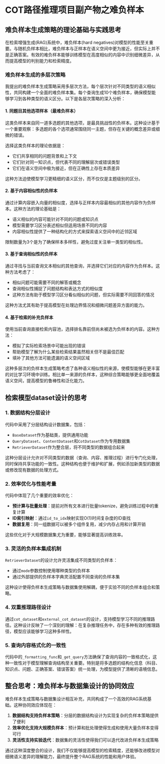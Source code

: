 # COT路径推理项目副产物之难负样本

## 难负样本生成策略的理论基础与实践思考

在检索增强生成(RAG)系统中，难负样本(hard negatives)对模型的性能至关重要。与随机负样本相比，难负样本与正样本在语义空间中更为接近，但实际上并不是正确答案。有效的难负样本能够训练模型在高度相似的内容中识别细微差异，从而提高模型的判别能力和检索精度。

### 难负样本生成的多层次策略

我提出的难负样本生成策略采用多层次方法，每个层次针对不同类型的语义相似性，共同构建一个全面的难负样本集。每个查询生成10个难负样本，确保模型能够学习到各种类型的语义区分。以下是各层次策略的深入分析：

#### 1. 同题目其他选项样本（最难负样本）

这类负样本来自同一道多选题的其他选项，是最具挑战性的负样本。这种设计基于一个重要观察：多选题的各个选项通常围绕同一主题，但存在关键的概念差异或细微的错误。

选择这类负样本的理论依据是：
- 它们共享相同的问题背景和上下文
- 它们针对同一知识点，但代表不同的理解层次或错误类型
- 它们在语义空间中极为接近，但在正确性上存在本质差异

这种方法迫使模型学习更精细的语义区分，而不仅仅是主题级别的区分。

#### 2. 基于内容相似性的负样本

通过计算内容嵌入向量的相似度，选择与正样本内容最相似的其他内容作为负样本。这种方法的理论基础是：

- 语义相似的内容可能针对不同的问题或知识点
- 模型需要学习区分表述相似但适用场景不同的内容
- 内容相似性提供了一种结构化的方式来探索语义空间中的近邻区域

限制数量为3个是为了确保样本多样性，避免过度关注单一类型的相似性。

#### 3. 基于查询相似性的负样本

通过寻找与当前查询文本相似的其他查询，并选择它们对应的内容作为负样本。这种方法考虑了：

- 相似问题可能需要不同的解答或概念
- 查询相似性捕捉了问题结构和表达方式的相似度
- 这种方法有助于模型学习区分看似相似的问题，但实际需要不同回答的情况

这种方法尤其有助于提高模型在处理边界情况和细微问题差异方面的能力。

#### 4. 基于检索的补充负样本

使用当前查询直接检索内容池，选择排名靠前但尚未被选为负样本的内容。这种方法：

- 模拟了实际检索场景中可能出现的错误
- 帮助模型了解为什么某些检索结果虽然相关但不是最佳匹配
- 填补了其他方法可能遗漏的语义空间区域

这种多层次的负样本生成策略考虑了各种语义相似性的来源，使模型能够在更丰富的对比学习环境中训练。相比单一来源的负样本，这种综合策略能够更全面地覆盖语义空间，提高模型的鲁棒性和泛化能力。

## 检索模型dataset设计的思考



### 1. 数据结构分层设计

代码中采用了分层结构设计数据集，包括：
- `BaseDataset`作为基础类，提供通用功能
- `QueryDataset`、`ContentDataset`和`CotDataset`作为专用数据集
- `RetrieverDataset`作为整合层，将不同类型的数据组合起来

这种分层设计允许对不同类型的数据（查询、内容、推理过程）进行专门化处理，同时保持共享功能的一致性。这种结构也便于维护和扩展，例如添加新类型的数据或修改现有数据的处理方式。

### 2. 效率优化与性能考量

代码中体现了几个重要的效率优化：

- **预计算与批量处理**：提前对所有文本进行批量tokenize，避免训练过程中的重复计算
- **ID索引映射**：通过`id_to_idx`映射实现O(1)时间复杂度的ID查找
- **数据复用**：同一组数据可以被多个组件复用，减少内存占用和计算开销

这些优化对于大规模数据集尤为重要，能够显著提高训练效率。

### 3. 灵活的负样本集成机制

`RetrieverDataset`的设计允许灵活集成不同类型的负样本：
- 通过`mode`参数控制使用哪种类型的负样本
- 通过外部提供的负样本字典灵活配置不同查询的负样本集

这种设计使得负样本生成策略与数据集使用解耦，便于实验不同的负样本组合和策略。

### 4. 双重推理路径设计

通过`cot_dataset`和`external_cot_dataset`的设计，支持模型学习不同的推理路径。这种设计反映了一个深刻的理解：在复杂推理任务中，存在多种有效的推理路径，模型应该能够学习这种多样性。

### 5. 查询内容格式化的一致性

代码中的`_formatting_func`和`_get_query`方法确保了查询内容的一致格式化，这种一致性对于模型理解查询结构至关重要。特别是将多选题的结构化信息（科目、知识点、问题、正确答案、错误答案）统一处理，为模型提供了清晰的语境信息。

## 整合思考：难负样本与数据集设计的协同效应

难负样本生成策略与数据集设计相互补充，共同构成了一个高效的RAG系统基础。这种协同效应体现在：

1. **数据结构支持负样本策略**：分层的数据结构设计为实现复杂的负样本策略提供了便利
2. **效率优化支持大规模负样本**：预计算和批处理使得生成和使用大量负样本变得可行
3. **灵活性支持实验迭代**：数据集的灵活性使得我们可以迭代改进负样本生成策略

通过这种深度整合的设计，我们不仅能够提高模型的检索精度，还能够改进模型对细微语义差异的理解能力，最终提升整个RAG系统的性能和用户体验。